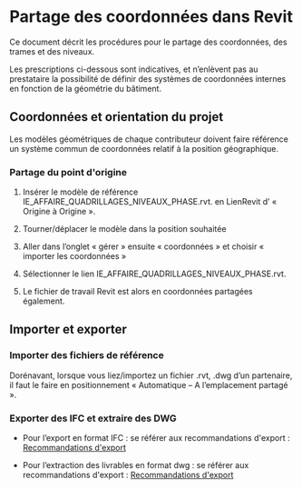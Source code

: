 # Partage des coordonnées dans Revit

Ce document décrit les procédures pour le partage des coordonnées, des trames et des niveaux.

Les prescriptions ci-dessous sont indicatives, et n’enlèvent pas au prestataire la possibilité de définir des systèmes de coordonnées internes en fonction de la géométrie du bâtiment.

## Coordonnées et orientation du projet

Les modèles géométriques de chaque contributeur doivent faire référence un système commun de coordonnées relatif à la position géographique.

### Partage du point d'origine

1. Insérer le modèle de référence IE\_AFFAIRE\_QUADRILLAGES\_NIVEAUX\_PHASE.rvt. en LienRevit d’ « Origine à Origine ».

2. Tourner/déplacer le modèle dans la position souhaitée

3. Aller dans l’onglet « gérer » ensuite « coordonnées » et choisir « importer les coordonnées »

4. Sélectionner le lien IE\_AFFAIRE\_QUADRILLAGES\_NIVEAUX\_PHASE.rvt.

5. Le fichier de travail Revit est alors en coordonnées partagées également.

## Importer et exporter

### Importer des fichiers de référence

Dorénavant, lorsque vous liez/importez un fichier .rvt, .dwg d’un partenaire, il faut le faire en positionnement « Automatique – A l’emplacement partagé ».

### Exporter des IFC et extraire des DWG

* Pour l’export en format IFC : se référer aux recommandations d'export : [Recommandations d'export](/02_Modelisation/00_communs/export-rvt.md#revit2ifc)

* Pour l’extraction des livrables en format dwg : se référer aux recommandations d'export : [Recommandations d'export](/02_Modelisation/00_communs/export-rvt.md#revit2dwg)



